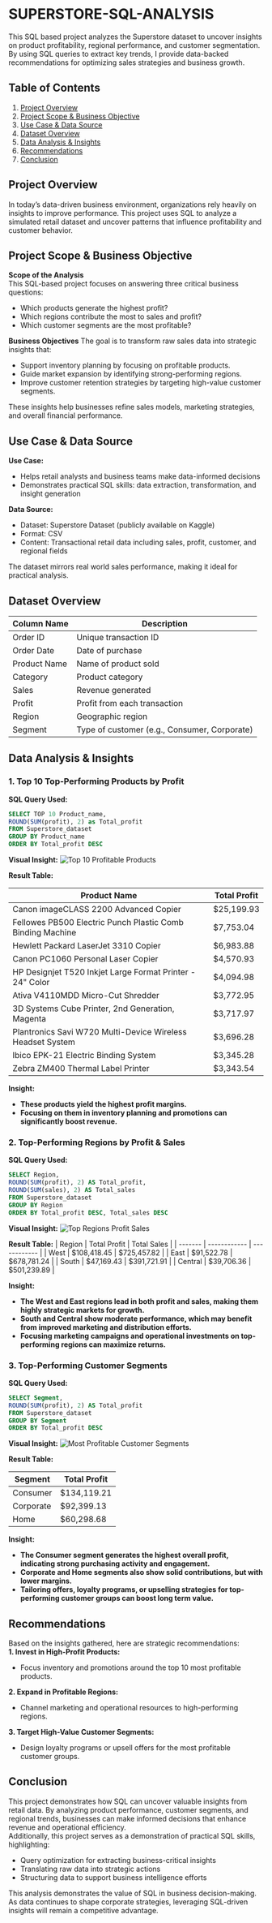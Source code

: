 # SUPERSTORE-SQL-ANALYSIS
This SQL based project analyzes the Superstore dataset to uncover insights on product profitability, regional performance, and customer segmentation. By using SQL queries to extract key trends, I provide data-backed recommendations for optimizing sales strategies and business growth.

## Table of Contents
1. [Project Overview](#project-overview)
2. [Project Scope & Business Objective](#project-scope--business-objective)
3. [Use Case & Data Source](#use-case--data-source)
4. [Dataset Overview](#dataset-overview)
5. [Data Analysis & Insights](#data-analysis--insights)
6. [Recommendations](#recommendations)
7. [Conclusion](#conclusion)

## Project Overview
In today’s data-driven business environment, organizations rely heavily on insights to improve performance. This project uses SQL to analyze a simulated retail dataset and uncover patterns that influence profitability and customer behavior.

## Project Scope & Business Objective
**Scope of the Analysis**  
This SQL-based project focuses on answering three critical business questions:  
- Which products generate the highest profit?  
- Which regions contribute the most to sales and profit?  
- Which customer segments are the most profitable?

**Business Objectives**
The goal is to transform raw sales data into strategic insights that:  
- Support inventory planning by focusing on profitable products.  
- Guide market expansion by identifying strong-performing regions.  
- Improve customer retention strategies by targeting high-value customer segments.  

These insights help businesses refine sales models, marketing strategies, and overall financial performance.

## Use Case & Data Source

**Use Case:**
- Helps retail analysts and business teams make data-informed decisions
- Demonstrates practical SQL skills: data extraction, transformation, and insight generation

**Data Source:**
- Dataset: Superstore Dataset (publicly available on Kaggle)
- Format: CSV
- Content: Transactional retail data including sales, profit, customer, and regional fields    

The dataset mirrors real world sales performance, making it ideal for practical analysis.

## Dataset Overview

| Column Name       | Description                                |
|-------------------|--------------------------------------------|
| Order ID          | Unique transaction ID                      |
| Order Date        | Date of purchase                           |
| Product Name      | Name of product sold                       |
| Category          | Product category                           |
| Sales             | Revenue generated                          |
| Profit            | Profit from each transaction               |
| Region            | Geographic region                          |
| Segment           | Type of customer (e.g., Consumer, Corporate)|

## Data Analysis & Insights

### 1. Top 10 Top-Performing Products by Profit
**SQL Query Used:**

```sql
SELECT TOP 10 Product_name,
ROUND(SUM(profit), 2) as Total_profit
FROM Superstore_dataset
GROUP BY Product_name
ORDER BY Total_profit DESC
```
**Visual Insight:**
![Top 10 Profitable Products](https://github.com/PreciousNwachukwu/SUPERSTORE-SQL-ANALYSIS/blob/main/top_10_profitable_products.jpg?raw=true)


**Result Table:**

| Product Name                                               | Total Profit |
| ---------------------------------------------------------- | ------------ |
| Canon imageCLASS 2200 Advanced Copier                      | $25,199.93    |
| Fellowes PB500 Electric Punch Plastic Comb Binding Machine | $7,753.04     |
| Hewlett Packard LaserJet 3310 Copier                       | $6,983.88     |
| Canon PC1060 Personal Laser Copier                         | $4,570.93     |
| HP Designjet T520 Inkjet Large Format Printer - 24" Color  | $4,094.98     |
| Ativa V4110MDD Micro-Cut Shredder                          | $3,772.95     |
| 3D Systems Cube Printer, 2nd Generation, Magenta           | $3,717.97     |
| Plantronics Savi W720 Multi-Device Wireless Headset System | $3,696.28     |
| Ibico EPK-21 Electric Binding System                       | $3,345.28     |
| Zebra ZM400 Thermal Label Printer                          | $3,343.54     |

**Insight:**  
-	**These products yield the highest profit margins.**
-	**Focusing on them in inventory planning and promotions can significantly boost revenue.**



### 2. Top-Performing Regions by Profit & Sales
**SQL Query Used:**

```sql
SELECT Region,                                  
ROUND(SUM(profit), 2) AS Total_profit,
ROUND(SUM(sales), 2) AS Total_sales
FROM Superstore_dataset
GROUP BY Region
ORDER BY Total_profit DESC, Total_sales DESC
```
**Visual Insight:**
![Top Regions Profit Sales](https://github.com/PreciousNwachukwu/SUPERSTORE-SQL-ANALYSIS/blob/main/top_regions_profit_sales.jpg?raw=true)


**Result Table:**
| Region  | Total Profit | Total Sales |
| ------- | ------------ | ------------ |
| West    | $108,418.45  | $725,457.82  |
| East    | $91,522.78   | $678,781.24  |
| South	  | $47,169.43   | $391,721.91  |
| Central | $39,706.36   | $501,239.89  |

**Insight:**   
-	**The West and East regions lead in both profit and sales, making them highly strategic markets for growth.**
-	**South and Central show moderate performance, which may benefit from improved marketing and distribution efforts.**
- **Focusing marketing campaigns and operational investments on top-performing regions can maximize returns.**


### 3.	Top-Performing Customer Segments
**SQL Query Used:**

```sql
SELECT Segment,
ROUND(SUM(profit), 2) AS Total_profit
FROM Superstore_dataset
GROUP BY Segment
ORDER BY Total_profit DESC
```
**Visual Insight:**
![Most Profitable Customer Segments](https://github.com/PreciousNwachukwu/SUPERSTORE-SQL-ANALYSIS/blob/main/most_profitable_customer_segments.jpg?raw=true)

**Result Table:**

| Segment  | Total Profit |
| ------- | ------------ | 
| Consumer  | $134,119.21 | 
| Corporate | $92,399.13  | 
| Home	    | $60,298.68  | 

**Insight:**  
-	**The Consumer segment generates the highest overall profit, indicating strong purchasing activity and engagement.**
-	**Corporate and Home segments also show solid contributions, but with lower margins.**
- **Tailoring offers, loyalty programs, or upselling strategies for top-performing customer groups can boost long term value.**


## Recommendations

Based on the insights gathered, here are strategic recommendations:  
 **1. Invest in High-Profit Products:**  
-	Focus inventory and promotions around the top 10 most profitable products.
   
**2. Expand in Profitable Regions:**  
-	Channel marketing and operational resources to high-performing regions.

**3. Target High-Value Customer Segments:**  
-	Design loyalty programs or upsell offers for the most profitable customer groups.

## Conclusion

This project demonstrates how SQL can uncover valuable insights from retail data. By analyzing product performance, customer segments, and regional trends, businesses can make informed decisions that enhance revenue and operational efficiency.  
Additionally, this project serves as a demonstration of practical SQL skills, highlighting:  
-	Query optimization for extracting business-critical insights
-	Translating raw data into strategic actions
-	Structuring data to support business intelligence efforts  

This analysis demonstrates the value of SQL in business decision-making. As data continues to shape corporate strategies, leveraging SQL-driven insights will remain a competitive advantage.


























